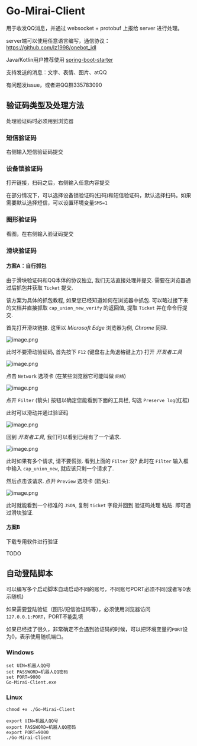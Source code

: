 # Go-Mirai-Client

用于收发QQ消息，并通过 websocket + protobuf 上报给 server 进行处理。

server端可以使用任意语言编写，通信协议：https://github.com/lz1998/onebot_idl

Java/Kotlin用户推荐使用 [spring-boot-starter](https://github.com/protobufbot/pbbot-spring-boot-starter)

支持发送的消息：文字、表情、图片、atQQ

有问题发issue，或者进QQ群335783090

## 验证码类型及处理方法

处理验证码时必须用到浏览器

### 短信验证码

右侧输入短信验证码提交

### 设备锁验证码

打开链接，扫码之后，右侧输入任意内容提交

在部分情况下，可以选择设备锁验证码(扫码)和短信验证码，默认选择扫码。如果需要默认选择短信，可以设置环境变量`SMS=1`

### 图形验证码

看图，在右侧输入验证码提交

### 滑块验证码

#### 方案A：自行抓包

由于滑块验证码和QQ本体的协议独立, 我们无法直接处理并提交. 需要在浏览器通过后抓包并获取 `Ticket` 提交.

该方案为具体的抓包教程, 如果您已经知道如何在浏览器中抓包. 可以略过接下来的文档并直接抓取 `cap_union_new_verify` 的返回值, 提取 `Ticket` 并在命令行提交.

首先打开滑块链接. 这里以 *Microsoft Edge* 浏览器为例, *Chrome* 同理. 

![image.png](https://i.loli.net/2020/12/27/otk9Hz7lBCaRFMV.png)

此时不要滑动验证码, 首先按下 `F12` (键盘右上角退格键上方) 打开 *开发者工具*

![image.png](https://i.loli.net/2020/12/27/JDioadLPwcKWpt1.png)

点击 `Network` 选项卡 (在某些浏览器它可能叫做 `网络`)

![image.png](https://i.loli.net/2020/12/27/qEzTB5jrDZUWSwp.png)

点开 `Filter` (箭头) 按钮以确定您能看到下面的工具栏, 勾选 `Preserve log`(红框)

此时可以滑动并通过验证码

![image.png](https://i.loli.net/2020/12/27/Id4hxzyDprQuF2G.png)

回到 *开发者工具*, 我们可以看到已经有了一个请求.

![image.png](https://i.loli.net/2020/12/27/3C6Y2XVKBRv1z9E.png)

此时如果有多个请求, 请不要慌张. 看到上面的 `Filter` 没? 此时在 `Filter` 输入框中输入 `cap_union_new`, 就应该只剩一个请求了.

然后点击该请求. 点开 `Preview` 选项卡 (箭头):  

![image.png](https://i.loli.net/2020/12/27/P1VtxRWpjY8524Z.png)

此时就能看到一个标准的 `JSON`, 复制 `ticket` 字段并回到 验证码处理 粘贴. 即可通过滑块验证.

#### 方案B

下载专用软件进行验证

TODO


## 自动登陆脚本

可以编写多个启动脚本自动启动不同的账号，不同账号PORT必须不同(或者写0表示随机)

如果需要登陆验证（图形/短信验证码等），必须使用浏览器访问`127.0.0.1:PORT`，PORT不能乱填

如果已经挂了很久，非常确定不会遇到验证码的时候，可以把环境变量的`PORT`设为0，表示使用随机端口。

### Windows

```shell
set UIN=机器人QQ号
set PASSWORD=机器人QQ密码
set PORT=9000
Go-Mirai-Client.exe
```

### Linux
```shell
chmod +x ./Go-Mirai-Client

export UIN=机器人QQ号
export PASSWORD=机器人QQ密码
export PORT=9000
./Go-Mirai-Client
```